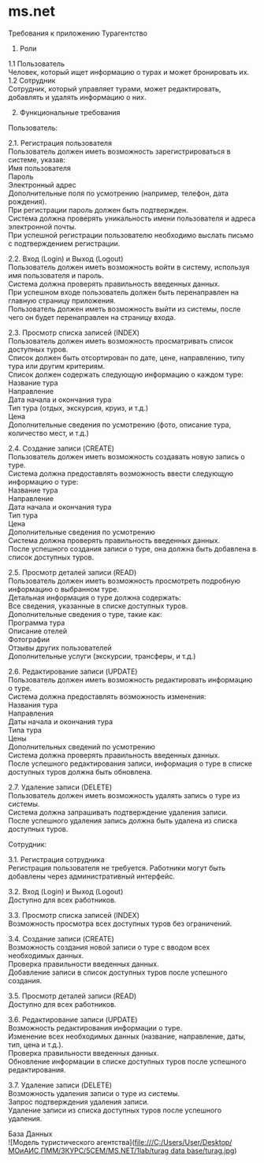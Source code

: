 # ms.net
Требования к приложению Турагентство  

1. Роли  

1.1 Пользователь  
Человек, который ищет информацию о турах и может бронировать их.  
1.2 Сотрудник  
Сотрудник, который управляет турами, может редактировать, добавлять и удалять информацию о них.  

2. Функциональные требования

Пользователь:  
   
2.1. Регистрация пользователя  
Пользователь должен иметь возможность зарегистрироваться в системе, указав:  
Имя пользователя  
Пароль  
Электронный адрес  
Дополнительные поля по усмотрению (например, телефон, дата рождения).  
При регистрации пароль должен быть подтвержден.  
Система должна проверять уникальность имени пользователя и адреса электронной почты.  
При успешной регистрации пользователю необходимо выслать письмо с подтверждением регистрации.  

2.2. Вход (Login) и Выход (Logout)  
Пользователь должен иметь возможность войти в систему, используя имя пользователя и пароль.  
Система должна проверять правильность введенных данных.  
При успешном входе пользователь должен быть перенаправлен на главную страницу приложения.  
Пользователь должен иметь возможность выйти из системы, после чего он будет перенаправлен на страницу входа.  

2.3. Просмотр списка записей (INDEX)  
Пользователь должен иметь возможность просматривать список доступных туров.  
Список должен быть отсортирован по дате, цене, направлению, типу тура или другим критериям.  
Список должен содержать следующую информацию о каждом туре:  
Название тура  
Направление  
Дата начала и окончания тура  
Тип тура (отдых, экскурсия, круиз, и т.д.)  
Цена  
Дополнительные сведения по усмотрению (фото, описание тура, количество мест, и т.д.)  

2.4. Создание записи (CREATE)  
Пользователь должен иметь возможность создавать новую запись о туре.  
Система должна предоставлять возможность ввести следующую информацию о туре:  
Название тура  
Направление  
Дата начала и окончания тура  
Тип тура  
Цена  
Дополнительные сведения по усмотрению  
Система должна проверять правильность введенных данных.  
После успешного создания записи о туре, она должна быть добавлена в список доступных туров.  

2.5. Просмотр деталей записи (READ)  
Пользователь должен иметь возможность просмотреть подробную информацию о выбранном туре.  
Детальная информация о туре должна содержать:  
Все сведения, указанные в списке доступных туров.  
Дополнительные сведения о туре, такие как:  
Программа тура  
Описание отелей  
Фотографии  
Отзывы других пользователей  
Дополнительные услуги (экскурсии, трансферы, и т.д.)  

2.6. Редактирование записи (UPDATE)  
Пользователь должен иметь возможность редактировать информацию о туре.  
Система должна предоставлять возможность изменения:  
Названия тура  
Направления  
Даты начала и окончания тура  
Типа тура  
Цены  
Дополнительных сведений по усмотрению  
Система должна проверять правильность введенных данных.  
После успешного редактирования записи, информация о туре в списке доступных туров должна быть обновлена.  

2.7. Удаление записи (DELETE)  
Пользователь должен иметь возможность удалять запись о туре из системы.  
Система должна запрашивать подтверждение удаления записи.  
После успешного удаления запись должна быть удалена из списка доступных туров.  

 Cотрудник:  
 
3.1. Регистрация сотрудника  
Регистрация пользователя не требуется. Работники могут быть добавлены через административный интерфейс.  

3.2. Вход (Login) и Выход (Logout)  
Доступно для всех работников.  

3.3. Просмотр списка записей (INDEX)  
Возможность просмотра всех доступных туров без ограничений.  

3.4. Создание записи (CREATE)    
Возможность создания новой записи о туре с вводом всех необходимых данных.  
Проверка правильности введенных данных.  
Добавление записи в список доступных туров после успешного создания.  

3.5. Просмотр деталей записи (READ)  
Доступно для всех работников.  

3.6. Редактирование записи (UPDATE)  
Возможность редактирования информации о туре.  
Изменение всех необходимых данных (название, направление, даты, тип, цена и т.д.).  
Проверка правильности введенных данных.  
Обновление информации в списке доступных туров после успешного редактирования.  

3.7. Удаление записи (DELETE)  
Возможность удаления записи о туре из системы.  
Запрос подтверждения удаления записи.  
Удаление записи из списка доступных туров после успешного удаления.   

База Данных  
![Модель туристического агентства]([file:///C:/Users/User/Desktop/МОиАИС,ПММ/3КУРС/5СЕМ/MS.NET/1lab/turag data base/turag.jpg](https://github.com/nastushkazv/ms.net/blob/main/turag%20data%20base.pdf))

